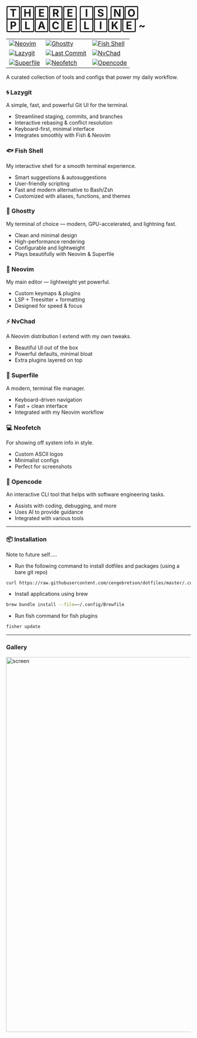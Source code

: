 # 🅃🄷🄴🅁🄴 🄸🅂 🄽🄾 🄿🄻🄰🄲🄴 🄻🄸🄺🄴 ~

<table>
  <tr>
    <td>
      <a href="https://neovim.io/"><img src="https://img.shields.io/badge/Neovim-57A143?style=for-the-badge&logo=neovim&logoColor=white" alt="Neovim"></a>
    </td>
    <td>
      <a href="https://ghostty.org/"><img src="https://img.shields.io/badge/Ghostty-333333?style=for-the-badge&logo=windowsterminal&logoColor=white" alt="Ghostty"></a>
    </td>
    <td>
      <a href="https://fishshell.com/"><img src="https://img.shields.io/badge/Fish%20Shell-00A1D6?style=for-the-badge&logo=gnu-bash&logoColor=white" alt="Fish Shell"></a>
    </td>
  </tr>
  <tr>
    <td>
      <a href="https://github.com/jesseduffield/lazygit"><img src="https://img.shields.io/badge/Lazygit-FC6D26?style=for-the-badge&logo=git&logoColor=white" alt="Lazygit"></a>
    </td>
    <td>
      <a href="https://github.com/cengebretson/dotfiles"><img src="https://img.shields.io/github/last-commit/cengebretson/dotfiles?style=for-the-badge&color=green" alt="Last Commit"></a>
    </td>
    <td>
      <a href="https://nvchad.com/"><img src="https://img.shields.io/badge/NvChad-000000?style=for-the-badge&logo=neovim&logoColor=white" alt="NvChad"></a>
    </td>
  </tr>
  <tr>
    <td>
      <a href="https://github.com/yorukot/superfile"><img src="https://img.shields.io/badge/Superfile-000000?style=for-the-badge&logo=github&logoColor=white" alt="Superfile"></a>
    </td>
    <td>
      <a href="https://github.com/dylanaraps/neofetch"><img src="https://img.shields.io/badge/Neofetch-000000?style=for-the-badge&logo=github&logoColor=white" alt="Neofetch"></a>
    </td>
    <td>
      <a href="https://opencode.ai"><img src="https://img.shields.io/badge/Opencode-FF6B35?style=for-the-badge&logo=code&logoColor=white" alt="Opencode"></a>
    </td>
  </tr>
</table>

A curated collection of tools and configs that power my daily workflow.

### 🌀 Lazygit

A simple, fast, and powerful Git UI for the terminal.

- Streamlined staging, commits, and branches
- Interactive rebasing & conflict resolution
- Keyboard-first, minimal interface
- Integrates smoothly with Fish & Neovim

### 🐟 Fish Shell

My interactive shell for a smooth terminal experience.

- Smart suggestions & autosuggestions
- User-friendly scripting
- Fast and modern alternative to Bash/Zsh
- Customized with aliases, functions, and themes

### 👻 Ghostty

My terminal of choice — modern, GPU-accelerated, and lightning fast.

- Clean and minimal design
- High-performance rendering
- Configurable and lightweight
- Plays beautifully with Neovim & Superfile

### 📝 Neovim

My main editor — lightweight yet powerful.

- Custom keymaps & plugins
- LSP + Treesitter + formatting
- Designed for speed & focus

### ⚡ NvChad

A Neovim distribution I extend with my own tweaks.

- Beautiful UI out of the box
- Powerful defaults, minimal bloat
- Extra plugins layered on top

### 📂 Superfile

A modern, terminal file manager.

- Keyboard-driven navigation
- Fast + clean interface
- Integrated with my Neovim workflow

### 💻 Neofetch

For showing off system info in style.

- Custom ASCII logos
- Minimalist configs
- Perfect for screenshots

### 🤖 Opencode

An interactive CLI tool that helps with software engineering tasks.

- Assists with coding, debugging, and more
- Uses AI to provide guidance
- Integrated with various tools

---

### 📦 Installation

Note to future self.....

- Run the following command to install dotfiles and packages (using a bare git repo)

```bash
curl https://raw.githubusercontent.com/cengebretson/dotfiles/master/.config/setup.sh | bash
```

- Install applications using brew

```bash
brew bundle install --file=~/.config/Brewfile
```

- Run fish command for fish plugins

```bash
fisher update
```

---

### Gallery

 <img width="1480" height="1022" alt="screen" src="https://github.com/user-attachments/assets/67b05dc3-6296-48ab-a74b-27c4a3c1b21f" />